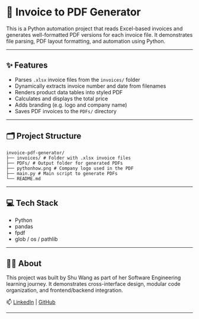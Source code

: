 
# 🧾 Invoice to PDF Generator

This is a Python automation project that reads Excel-based invoices and generates well-formatted PDF versions for each invoice file. It demonstrates file parsing, PDF layout formatting, and automation using Python.

---

## ✨ Features

- Parses `.xlsx` invoice files from the `invoices/` folder
- Dynamically extracts invoice number and date from filenames
- Renders product data tables into styled PDF
- Calculates and displays the total price
- Adds branding (e.g. logo and company name)
- Saves PDF invoices to the `PDFs/` directory

---

## 🗂️ Project Structure

```
invoice-pdf-generator/
├── invoices/ # Folder with .xlsx invoice files
├── PDFs/ # Output folder for generated PDFs
├── pythonhow.png # Company logo used in the PDF
├── main.py # Main script to generate PDFs
└── README.md
```

---

## 💻 Tech Stack
- Python
- pandas
- fpdf
- glob / os / pathlib

---

## 👩‍💻 About
This project was built by Shu Wang as part of her Software Engineering learning journey.
It demonstrates cross-interface design, modular code organization, and frontend/backend integration.

📫 [LinkedIn](https://linkedin.com/in/shuuwang) | [GitHub](https://github.com/shuwangs)

---

